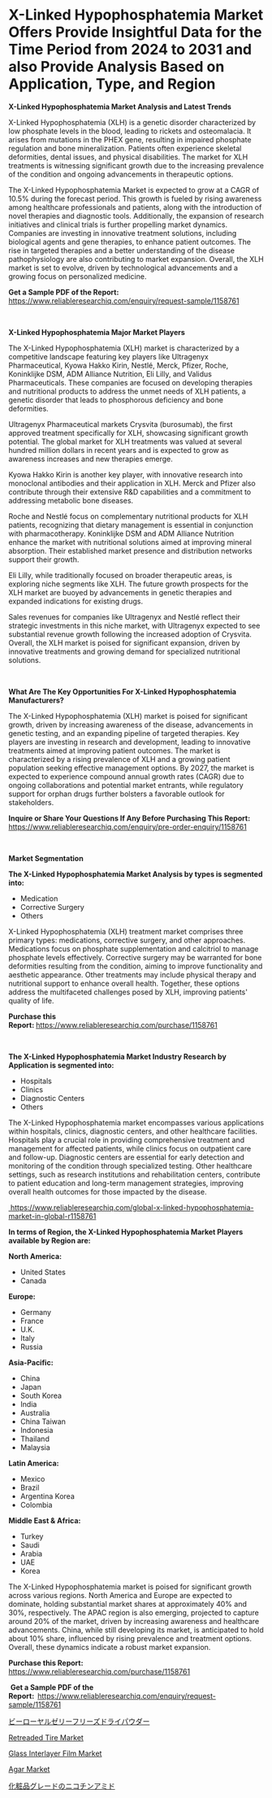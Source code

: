 <p><h1>X-Linked Hypophosphatemia Market Offers Provide Insightful Data for the Time Period from 2024 to 2031 and also Provide Analysis Based on Application, Type, and Region</h1></p><p><strong>X-Linked Hypophosphatemia Market Analysis and Latest Trends</strong></p>
<p><p>X-Linked Hypophosphatemia (XLH) is a genetic disorder characterized by low phosphate levels in the blood, leading to rickets and osteomalacia. It arises from mutations in the PHEX gene, resulting in impaired phosphate regulation and bone mineralization. Patients often experience skeletal deformities, dental issues, and physical disabilities. The market for XLH treatments is witnessing significant growth due to the increasing prevalence of the condition and ongoing advancements in therapeutic options. </p><p>The X-Linked Hypophosphatemia Market is expected to grow at a CAGR of 10.5% during the forecast period. This growth is fueled by rising awareness among healthcare professionals and patients, along with the introduction of novel therapies and diagnostic tools. Additionally, the expansion of research initiatives and clinical trials is further propelling market dynamics. Companies are investing in innovative treatment solutions, including biological agents and gene therapies, to enhance patient outcomes. The rise in targeted therapies and a better understanding of the disease pathophysiology are also contributing to market expansion. Overall, the XLH market is set to evolve, driven by technological advancements and a growing focus on personalized medicine.</p></p>
<p><strong>Get a Sample PDF of the Report:&nbsp;</strong> <a href="https://www.reliableresearchiq.com/enquiry/request-sample/1158761">https://www.reliableresearchiq.com/enquiry/request-sample/1158761</a></p>
<p>&nbsp;</p>
<p><strong>X-Linked Hypophosphatemia Major Market Players</strong></p>
<p><p>The X-Linked Hypophosphatemia (XLH) market is characterized by a competitive landscape featuring key players like Ultragenyx Pharmaceutical, Kyowa Hakko Kirin, Nestlé, Merck, Pfizer, Roche, Koninklijke DSM, ADM Alliance Nutrition, Eli Lilly, and Validus Pharmaceuticals. These companies are focused on developing therapies and nutritional products to address the unmet needs of XLH patients, a genetic disorder that leads to phosphorous deficiency and bone deformities.</p><p>Ultragenyx Pharmaceutical markets Crysvita (burosumab), the first approved treatment specifically for XLH, showcasing significant growth potential. The global market for XLH treatments was valued at several hundred million dollars in recent years and is expected to grow as awareness increases and new therapies emerge.</p><p>Kyowa Hakko Kirin is another key player, with innovative research into monoclonal antibodies and their application in XLH. Merck and Pfizer also contribute through their extensive R&D capabilities and a commitment to addressing metabolic bone diseases.</p><p>Roche and Nestlé focus on complementary nutritional products for XLH patients, recognizing that dietary management is essential in conjunction with pharmacotherapy. Koninklijke DSM and ADM Alliance Nutrition enhance the market with nutritional solutions aimed at improving mineral absorption. Their established market presence and distribution networks support their growth.</p><p>Eli Lilly, while traditionally focused on broader therapeutic areas, is exploring niche segments like XLH. The future growth prospects for the XLH market are buoyed by advancements in genetic therapies and expanded indications for existing drugs.</p><p>Sales revenues for companies like Ultragenyx and Nestlé reflect their strategic investments in this niche market, with Ultragenyx expected to see substantial revenue growth following the increased adoption of Crysvita. Overall, the XLH market is poised for significant expansion, driven by innovative treatments and growing demand for specialized nutritional solutions.</p></p>
<p>&nbsp;</p>
<p><strong>What Are The Key Opportunities For X-Linked Hypophosphatemia Manufacturers?</strong></p>
<p><p>The X-Linked Hypophosphatemia (XLH) market is poised for significant growth, driven by increasing awareness of the disease, advancements in genetic testing, and an expanding pipeline of targeted therapies. Key players are investing in research and development, leading to innovative treatments aimed at improving patient outcomes. The market is characterized by a rising prevalence of XLH and a growing patient population seeking effective management options. By 2027, the market is expected to experience compound annual growth rates (CAGR) due to ongoing collaborations and potential market entrants, while regulatory support for orphan drugs further bolsters a favorable outlook for stakeholders.</p></p>
<p><strong>Inquire or Share Your Questions If Any Before Purchasing This Report:</strong> <a href="https://www.reliableresearchiq.com/enquiry/pre-order-enquiry/1158761">https://www.reliableresearchiq.com/enquiry/pre-order-enquiry/1158761</a></p>
<p>&nbsp;</p>
<p><strong>Market Segmentation</strong></p>
<p><strong>The X-Linked Hypophosphatemia Market Analysis by types is segmented into:</strong></p>
<p><ul><li>Medication</li><li>Corrective Surgery</li><li>Others</li></ul></p>
<p><p>X-Linked Hypophosphatemia (XLH) treatment market comprises three primary types: medications, corrective surgery, and other approaches. Medications focus on phosphate supplementation and calcitriol to manage phosphate levels effectively. Corrective surgery may be warranted for bone deformities resulting from the condition, aiming to improve functionality and aesthetic appearance. Other treatments may include physical therapy and nutritional support to enhance overall health. Together, these options address the multifaceted challenges posed by XLH, improving patients' quality of life.</p></p>
<p><strong>Purchase this Report:&nbsp;</strong><a href="https://www.reliableresearchiq.com/purchase/1158761">https://www.reliableresearchiq.com/purchase/1158761</a></p>
<p>&nbsp;</p>
<p><strong>The X-Linked Hypophosphatemia Market Industry Research by Application is segmented into:</strong></p>
<p><ul><li>Hospitals</li><li>Clinics</li><li>Diagnostic Centers</li><li>Others</li></ul></p>
<p><p>The X-Linked Hypophosphatemia market encompasses various applications within hospitals, clinics, diagnostic centers, and other healthcare facilities. Hospitals play a crucial role in providing comprehensive treatment and management for affected patients, while clinics focus on outpatient care and follow-up. Diagnostic centers are essential for early detection and monitoring of the condition through specialized testing. Other healthcare settings, such as research institutions and rehabilitation centers, contribute to patient education and long-term management strategies, improving overall health outcomes for those impacted by the disease.</p></p>
<p><a href="https://www.reliableresearchiq.com/global-x-linked-hypophosphatemia-market-in-global-r1158761">&nbsp;https://www.reliableresearchiq.com/global-x-linked-hypophosphatemia-market-in-global-r1158761</a></p>
<p><strong>In terms of Region, the X-Linked Hypophosphatemia Market Players available by Region are:</strong></p>
<p>
    <p> <strong> North America: </strong>
        <ul>
            <li>United States</li>
            <li>Canada</li>
        </ul>
        </p> 
    <p> <strong> Europe: </strong>
        <ul>
            <li>Germany</li>
            <li>France</li>
            <li>U.K.</li>
            <li>Italy</li>
            <li>Russia</li>
        </ul>
        </p> 
    <p> <strong> Asia-Pacific: </strong>
        <ul>
            <li>China</li>
            <li>Japan</li>
            <li>South Korea</li>
            <li>India</li>
            <li>Australia</li>
            <li>China Taiwan</li>
            <li>Indonesia</li>
            <li>Thailand</li>
            <li>Malaysia</li>
        </ul>
        </p> 
    <p> <strong> Latin America: </strong>
        <ul>
            <li>Mexico</li>
            <li>Brazil</li>
            <li>Argentina Korea</li>
            <li>Colombia</li>
        </ul>
        </p> 
    <p> <strong> Middle East & Africa: </strong>
        <ul>
            <li>Turkey</li>
            <li>Saudi</li>
            <li>Arabia</li>
            <li>UAE</li>
            <li>Korea</li>
        </ul>
    </p>
    </p>
<p><p>The X-Linked Hypophosphatemia market is poised for significant growth across various regions. North America and Europe are expected to dominate, holding substantial market shares at approximately 40% and 30%, respectively. The APAC region is also emerging, projected to capture around 20% of the market, driven by increasing awareness and healthcare advancements. China, while still developing its market, is anticipated to hold about 10% share, influenced by rising prevalence and treatment options. Overall, these dynamics indicate a robust market expansion.</p></p>
<p><strong>Purchase this Report: </strong><a href="https://www.reliableresearchiq.com/purchase/1158761">https://www.reliableresearchiq.com/purchase/1158761</a></p>
<p>&nbsp;<strong>Get a Sample PDF of the Report:&nbsp;&nbsp;</strong><a href="https://www.reliableresearchiq.com/enquiry/request-sample/1158761">https://www.reliableresearchiq.com/enquiry/request-sample/1158761</a></p>
<p><strong></strong></p>
<p><p><a href="https://medium.com/@edwinmurray2023/bee-royal-jelly-freeze-dried-powder-4259394937ac">ビーローヤルゼリーフリーズドライパウダー</a></p><p><a href="https://www.linkedin.com/pulse/global-retreaded-tire-market-opportunities-forecast-period-9mose?trackingId=LnNUKPZQR4aDRUdpsQ3yvA%3D%3D">Retreaded Tire Market</a></p><p><a href="https://issuu.com/reportprime-2/docs/glass-interlayer-film-market-size-2_53188b96aca6ad">Glass Interlayer Film Market</a></p><p><a href="https://issuu.com/reportprime-2/docs/agar-market-size-2030.pptx_1a7c226bb48bbb">Agar Market</a></p><p><a href="https://medium.com/@edwinmurray2023/cosmetics-grade-nicotinamide-market-%E3%81%AE%E3%82%B0%E3%83%AD%E3%83%BC%E3%83%90%E3%83%AB%E5%B8%82%E5%A0%B4%E6%A6%82%E8%A6%81%E3%81%AF-%E4%B8%96%E7%95%8C%E3%81%8A%E3%82%88%E3%81%B3%E4%B8%BB%E8%A6%81%E5%B8%82%E5%A0%B4%E3%81%AB%E3%81%8A%E3%81%91%E3%82%8B%E6%A5%AD%E7%95%8C%E3%81%AB%E5%BD%B1%E9%9F%BF%E3%82%92%E4%B8%8E%E3%81%88%E3%82%8B%E4%B8%BB%E8%A6%81%E3%81%AA%E3%83%88%E3%83%AC%E3%83%B3%E3%83%89%E3%81%AB%E3%81%A4%E3%81%84%E3%81%A6-%E7%8B%AC%E8%87%AA%E3%81%AE%E8%A6%96%E7%82%B9%E3%82%92%E6%8F%90%E4%BE%9B%E3%81%97%E3%81%BE%E3%81%99-3648b465c069">化粧品グレードのニコチンアミド</a></p></p>